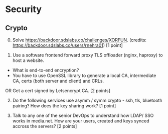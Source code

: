 Security 
========

Crypto
-----
0. Solve https://backdoor.sdslabs.co/challenges/XORFUN. (credits: https://backdoor.sdslabs.co/users/rnehra01) [1 point]

1. Use a software frontend forward proxy TLS offloader (nginx, haproxy) to host a website. 
 - What is end-to-end encryption? 
 - You have to use OpenSSL library to generate a local CA, intermediate CA, certs (both server and client) and CRLs. 
  
OR 
Get a cert signed by Letsencrypt CA.
[2 points]

2. Do the following services use asymm / symm crypto - ssh, tls, bluetooth pairing? How does the key sharing work?
[1 point]

3. Talk to any one of the senior DevOps to understand how LDAP/ SSO works in media.net. How are your users, created and keys synced accross the servers?
[2 points]

